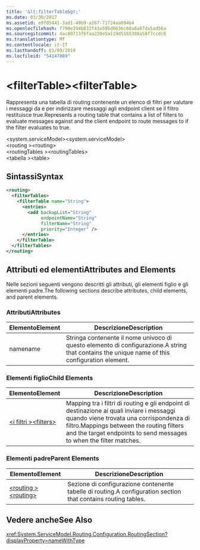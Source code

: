 ```yaml
---
title: '&lt;filterTable&gt;'
ms.date: 03/30/2017
ms.assetid: e9f05441-3ad1-49b9-a267-71724aa094b4
ms.openlocfilehash: f790e294b832f43a595d0636c60a8a67da5ad56a
ms.sourcegitcommit: 4ac80713f6faa220e5a119d5165308a58f7ccdc8
ms.translationtype: MT
ms.contentlocale: it-IT
ms.lasthandoff: 01/09/2019
ms.locfileid: "54147889"
---
```

# <a name="ltfiltertablegt"></a><span data-ttu-id="23d22-102">&lt;filterTable&gt;</span><span class="sxs-lookup"><span data-stu-id="23d22-102">&lt;filterTable&gt;</span></span>
<span data-ttu-id="23d22-103">Rappresenta una tabella di routing contenente un elenco di filtri per valutare i messaggi da e per indirizzare messaggi agli endpoint client se il filtro restituisce true.</span><span class="sxs-lookup"><span data-stu-id="23d22-103">Represents a routing table that contains a list of filters to evaluate messages against and the client endpoint to route messages to if the filter evaluates to true.</span></span>  
  
 <span data-ttu-id="23d22-104">\<system.serviceModel></span><span class="sxs-lookup"><span data-stu-id="23d22-104">\<system.serviceModel></span></span>  
<span data-ttu-id="23d22-105">\<routing ></span><span class="sxs-lookup"><span data-stu-id="23d22-105">\<routing></span></span>  
<span data-ttu-id="23d22-106">\<routingTables ></span><span class="sxs-lookup"><span data-stu-id="23d22-106">\<routingTables></span></span>  
<span data-ttu-id="23d22-107">\<tabella ></span><span class="sxs-lookup"><span data-stu-id="23d22-107">\<table></span></span>  
  
## <a name="syntax"></a><span data-ttu-id="23d22-108">Sintassi</span><span class="sxs-lookup"><span data-stu-id="23d22-108">Syntax</span></span>  
  
```xml  
<routing>
  <filterTables>
    <filterTable name="String">
      <entries>
        <add backupList="String"
             endpointName="String"
             filterName="String"
             priority="Integer" />
      </entries>
    </filterTable>
  </filterTables>
</routing>
```  
  
## <a name="attributes-and-elements"></a><span data-ttu-id="23d22-109">Attributi ed elementi</span><span class="sxs-lookup"><span data-stu-id="23d22-109">Attributes and Elements</span></span>  
 <span data-ttu-id="23d22-110">Nelle sezioni seguenti vengono descritti gli attributi, gli elementi figlio e gli elementi padre.</span><span class="sxs-lookup"><span data-stu-id="23d22-110">The following sections describe attributes, child elements, and parent elements.</span></span>  
  
### <a name="attributes"></a><span data-ttu-id="23d22-111">Attributi</span><span class="sxs-lookup"><span data-stu-id="23d22-111">Attributes</span></span>  
  
|<span data-ttu-id="23d22-112">Elemento</span><span class="sxs-lookup"><span data-stu-id="23d22-112">Element</span></span>|<span data-ttu-id="23d22-113">Descrizione</span><span class="sxs-lookup"><span data-stu-id="23d22-113">Description</span></span>|  
|-------------|-----------------|  
|<span data-ttu-id="23d22-114">name</span><span class="sxs-lookup"><span data-stu-id="23d22-114">name</span></span>|<span data-ttu-id="23d22-115">Stringa contenente il nome univoco di questo elemento di configurazione.</span><span class="sxs-lookup"><span data-stu-id="23d22-115">A string that contains the unique name of this configuration element.</span></span>|  
  
### <a name="child-elements"></a><span data-ttu-id="23d22-116">Elementi figlio</span><span class="sxs-lookup"><span data-stu-id="23d22-116">Child Elements</span></span>  
  
|<span data-ttu-id="23d22-117">Elemento</span><span class="sxs-lookup"><span data-stu-id="23d22-117">Element</span></span>|<span data-ttu-id="23d22-118">Descrizione</span><span class="sxs-lookup"><span data-stu-id="23d22-118">Description</span></span>|  
|-------------|-----------------|  
|[<span data-ttu-id="23d22-119">\<i filtri ></span><span class="sxs-lookup"><span data-stu-id="23d22-119">\<filters></span></span>](../../../../../docs/framework/configure-apps/file-schema/wcf/filters-of-routing.md)|<span data-ttu-id="23d22-120">Mapping tra i filtri di routing e gli endpoint di destinazione ai quali inviare i messaggi quando viene trovata una corrispondenza di filtro.</span><span class="sxs-lookup"><span data-stu-id="23d22-120">Mappings between the routing filters and the target endpoints to send messages to when the filter matches.</span></span>|  
  
### <a name="parent-elements"></a><span data-ttu-id="23d22-121">Elementi padre</span><span class="sxs-lookup"><span data-stu-id="23d22-121">Parent Elements</span></span>  
  
|<span data-ttu-id="23d22-122">Elemento</span><span class="sxs-lookup"><span data-stu-id="23d22-122">Element</span></span>|<span data-ttu-id="23d22-123">Descrizione</span><span class="sxs-lookup"><span data-stu-id="23d22-123">Description</span></span>|  
|-------------|-----------------|  
|[<span data-ttu-id="23d22-124">\<routing ></span><span class="sxs-lookup"><span data-stu-id="23d22-124">\<routing></span></span>](../../../../../docs/framework/configure-apps/file-schema/wcf/routing.md)|<span data-ttu-id="23d22-125">Sezione di configurazione contenente tabelle di routing.</span><span class="sxs-lookup"><span data-stu-id="23d22-125">A configuration section that contains routing tables.</span></span>|  
  
## <a name="see-also"></a><span data-ttu-id="23d22-126">Vedere anche</span><span class="sxs-lookup"><span data-stu-id="23d22-126">See Also</span></span>  
 <xref:System.ServiceModel.Routing.Configuration.RoutingSection?displayProperty=nameWithType>    
